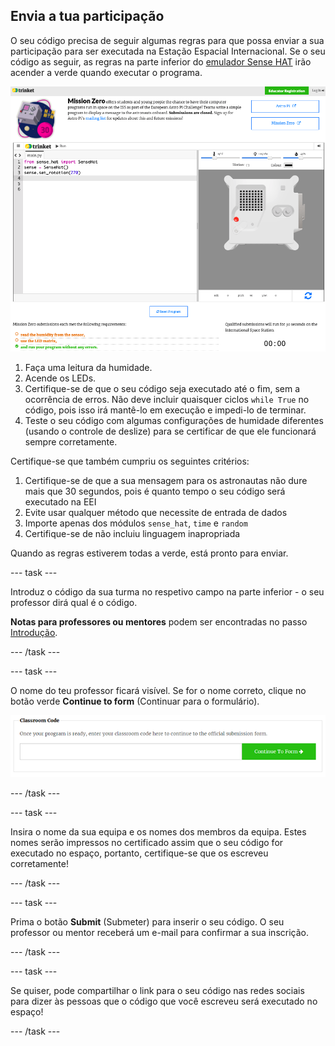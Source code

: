 ## Envia a tua participação

O seu código precisa de seguir algumas regras para que possa enviar a sua participação para ser executada na Estação Espacial Internacional. Se o seu código as seguir, as regras na parte inferior do [emulador Sense HAT](https://trinket.io/mission-zero) irão acender a verde quando executar o programa.

![Uma captura de ecrã das páginas do Trinket da Mission Zero mostrando o botão de envio e a verificação dos critérios à esquerda. Os dois superiores ("ler humidade" e "usar os LEDs") estão em texto laranja, o inferior ("execuções sem erros") é verde ](images/validation.png)

1. Faça uma leitura da humidade.
1. Acende os LEDs.
1. Certifique-se de que o seu código seja executado até o fim, sem a ocorrência de erros. Não deve incluir quaisquer ciclos `while True` no código, pois isso irá mantê-lo em execução e impedi-lo de terminar.
1. Teste o seu código com algumas configurações de humidade diferentes (usando o controle de deslize) para se certificar de que ele funcionará sempre corretamente.

Certifique-se que também cumpriu os seguintes critérios:

1. Certifique-se de que a sua mensagem para os astronautas não dure mais que 30 segundos, pois é quanto tempo o seu código será executado na EEI
1. Evite usar qualquer método que necessite de entrada de dados
1. Importe apenas dos módulos `sense_hat`, `time` e `random`
1. Certifique-se de não incluiu linguagem inapropriada

Quando as regras estiverem todas a verde, está pronto para enviar.

--- task ---

Introduz o código da sua turma no respetivo campo na parte inferior - o seu professor dirá qual é o código.

**Notas para professores ou mentores** podem ser encontradas no passo [Introdução](https://projects.raspberrypi.org/pt-PT/projects/astro-pi-mission-zero/1).

--- /task ---

--- task ---

O nome do teu professor ficará visível. Se for o nome correto, clique no botão verde **Continue to form** (Continuar para o formulário).

![Continuar para o formulário](images/continue-to-form.png)

--- /task ---

--- task ---

Insira o nome da sua equipa e os nomes dos membros da equipa. Estes nomes serão impressos no certificado assim que o seu código for executado no espaço, portanto, certifique-se que os escreveu corretamente!

--- /task ---

--- task ---

Prima o botão **Submit** (Submeter) para inserir o seu código. O seu professor ou mentor receberá um e-mail para confirmar a sua inscrição.

--- /task ---

--- task ---

Se quiser, pode compartilhar o link para o seu código nas redes sociais para dizer às pessoas que o código que você escreveu será executado no espaço!

--- /task ---
